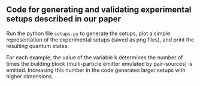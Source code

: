 ## Code for generating and validating experimental setups described in our paper

Run the python file `setups.py` to generate the setups, plot a simple representation of the experimental setups (saved as png files), and print the resulting quantum states.

For each example, the value of the variable k determines the number of times the building block (multi-particle emitter emulated by pair-sources) is emitted. Increasing this number in the code generates larger setups with higher dimensions.